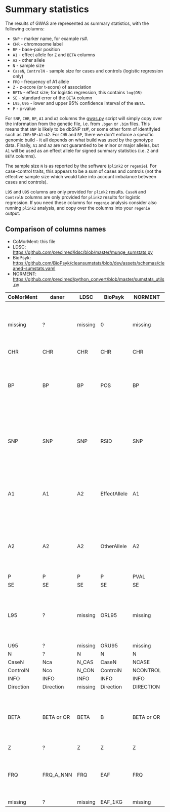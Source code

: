 # Summary statistics

The results of GWAS are represented as summary statistics, with the following columns:

* ``SNP`` - marker name, for example rs#.
* ``CHR`` - chromosome label
* ``BP`` - base-pair position
* ``A1`` - effect allele for ``Z`` and ``BETA`` columns
* ``A2`` - other allele
* ``N`` - sample size
* ``CaseN``, ``ControlN`` - sample size for cases and controls (logistic regression only)
* ``FRQ`` - frequency of A1 allele
* ``Z`` - z-score (or t-score) of association
* ``BETA`` - effect size; for logistic regression, this contains ``log(OR)``
* ``SE`` - standard error of the ``BETA`` column
* ``L95``, ``U95`` - lower and upper 95% confidence interval of the ``BETA``.
* ``P`` - p-value

For ``SNP``, ``CHR``, ``BP``, ``A1`` and ``A2`` columns the [gwas.py](gwas.py) script will simply copy over the information from the genetic file, i.e. from ``.bgen`` or ``.bim`` files. This means that ``SNP`` is likely to be dbSNP rs#, or some other form of identifyied such as ``CHR:BP:A1:A2``. 
For ``CHR`` and ``BP``, there we don't enforce a specific genomic build - it all depends on what build was used by the genotype data.
Finally, ``A1`` and ``A2`` are not guarantied to be minor or major alleles, but ``A1`` will be used as an effect allele for signed summary statistics (i.e. ``Z`` and ``BETA`` columns).

The sample size ``N`` is as reported by the software (``plink2`` or ``regenie``). For case-control traits, this appears to be a sum of cases and controls (not the effective sample size which would take into account imbalance between cases and controls).

``L95`` and ``U95`` columns are only provided for ``plink2`` results.
``CaseN`` and ``ControlN`` columns are only provided for ``plink2`` results for logistic regression.
If you need these columns for ``regenie`` analysis consider also running ``plink2`` analysis, and copy over the columns into your ``regenie`` output.

## Comparison of columns names

* CoMorMent: this file
* LDSC: https://github.com/precimed/ldsc/blob/master/munge_sumstats.py
* BioPsyk: https://github.com/BioPsyk/cleansumstats/blob/dev/assets/schemas/cleaned-sumstats.yaml
* NORMENT: https://github.com/precimed/python_convert/blob/master/sumstats_utils.py


| CoMorMent     | daner         | LDSC          | BioPsyk       | NORMENT       | Description |
| ------------- | ------------- | ------------- | ------------- | ------------- | ------------- |
| missing       | ?             | missing       | 0             | missing       | good idea to provide this column and referencing a line in .bim file     |
| CHR           | CHR           | CHR           | CHR           | CHR           | OK     |
| BP            | BP            | BP            | POS           | BP            | keep BP which is more informative ( "POS" could also stand for genomic position )    |
| SNP           | SNP           | SNP           | RSID          | SNP           | keep SNP which makes more sense as we copy over marker name from  genetic file      |
| A1            | A1            | A2            | EffectAllele  | A1            | keep A1 for consistency with LDSC even thought EffectAllele is more informative  |
| A2            | A2            | A2            | OtherAllele   | A2            | keep A2 for consistency with LDSC even though OtherAllele is more informative |
| P             | P             | P             | P             | PVAL          | OK    |
| SE            | SE            | SE            | SE            | SE            | OK     |
| L95           | ?             | missing       | ORL95         | missing       | keep "L95" as confidence interval may also be for the BETA or LOG(OR) |
| U95           | ?             | missing       | ORU95         | missing       | keep "U95"    |
| N             | ?             | N             | N             | N             | OK     |
| CaseN         | Nca           | N_CAS         | CaseN         | NCASE         | OK     |
| ControlN      | Nco           | N_CON         | ControlN      | NCONTROL      | OK     |
| INFO          | INFO          | INFO          | INFO          | INFO          | OK     |
| Direction     | Direction     | missing       | Direction     | DIRECTION     | OK     |
| BETA          | BETA or OR    | BETA          | B             | BETA or OR    | keep "BETA" for consistency with LDSC (and also BETA is more informative)     |
| Z             | ?             | Z             | Z             | Z             | OK     |
| FRQ           | FRQ_A_NNN     | FRQ           | EAF           | FRQ           | keep "FRQ" which makes more sense for non-EUR populations     |
| missing       | ?             | missing       | EAF_1KG       | missing       | not needed     |

